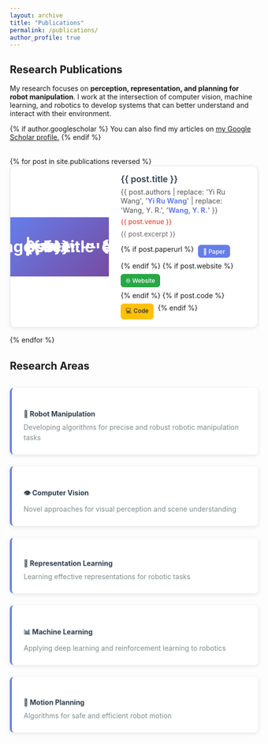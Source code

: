 ```yaml
---
layout: archive
title: "Publications"
permalink: /publications/
author_profile: true
---
```


## Research Publications

My research focuses on **perception, representation, and planning for robot manipulation**. I work at the intersection of computer vision, machine learning, and robotics to develop systems that can better understand and interact with their environment.

{% if author.googlescholar %}
  You can also find my articles on <u><a href="{{author.googlescholar}}">my Google Scholar profile</a>.</u>
{% endif %}

<style>
.publications-list {
  margin: 2rem 0;
}

.publication-item {
  background: white;
  border-radius: 12px;
  box-shadow: 0 2px 8px rgba(0,0,0,0.08);
  overflow: hidden;
  transition: transform 0.2s ease, box-shadow 0.2s ease;
  border: 1px solid #e1e5e9;
  margin-bottom: 1rem;
}

.publication-item:hover {
  transform: translateY(-2px);
  box-shadow: 0 4px 16px rgba(0,0,0,0.12);
}

.publication-header {
  display: flex;
  align-items: center;
  min-height: 100px;
  gap: 0;
}

.publication-thumbnail {
  width: 200px;
  height: 120px;
  background: linear-gradient(135deg, #667eea 0%, #764ba2 100%);
  display: flex;
  align-items: center;
  justify-content: center;
  color: white;
  font-size: 2rem;
  font-weight: bold;
  position: relative;
  flex-shrink: 0;
  overflow: hidden;
  line-height: 0;
  margin-top: 0;
}

.publication-thumbnail img {
  max-width: 100%;
  max-height: 100%;
  width: auto;
  height: auto;
  object-fit: contain;
  display: block;
  margin: auto;
}

.publication-image {
  transition: transform 0.3s ease;
}

.publication-thumbnail:hover .publication-image {
  transform: scale(1.05);
}

.publication-initial {
  position: absolute;
  top: 50%;
  left: 50%;
  transform: translate(-50%, -50%);
  color: white;
  font-size: 2rem;
  font-weight: bold;
}

.publication-content {
  flex: 1;
  padding: 1rem 1.5rem 1rem 1.5rem;
  display: flex;
  flex-direction: column;
  justify-content: flex-start;
}

.publication-title {
  font-size: 1.1rem;
  font-weight: 600;
  color: #2c3e50;
  margin: 0 0 0.3rem 0;
  line-height: 1.3;
}

.publication-authors {
  font-size: 0.9rem;
  color: #555;
  margin-bottom: 0.3rem;
  line-height: 1.3;
}

.publication-authors strong {
  color: #667eea;
  font-weight: 700;
}

.publication-venue {
  font-size: 0.85rem;
  color: #e74c3c;
  font-weight: 500;
  margin-bottom: 0.5rem;
}

.publication-excerpt {
  font-size: 0.85rem;
  color: #666;
  line-height: 1.4;
  margin-bottom: 0.75rem;
  flex: 1;
}

.publication-links {
  display: flex;
  gap: 0.5rem;
  flex-wrap: wrap;
  margin-top: auto;
}

.publication-link {
  display: inline-flex;
  align-items: center;
  gap: 0.25rem;
  padding: 0.3rem 0.6rem;
  background: #f8f9fa;
  border: 1px solid #e9ecef;
  border-radius: 6px;
  text-decoration: none;
  color: #495057;
  font-size: 0.75rem;
  font-weight: 500;
  transition: all 0.2s ease;
}

.publication-link:hover {
  background: #e9ecef;
  color: #212529;
  text-decoration: none;
}

.publication-link.primary {
  background: #667eea;
  color: white;
  border-color: #667eea;
}

.publication-link.primary:hover {
  background: #5a6fd8;
  color: white;
}

.publication-link.secondary {
  background: #28a745;
  color: white;
  border-color: #28a745;
}

.publication-link.secondary:hover {
  background: #218838;
  color: white;
}

.publication-link.tertiary {
  background: #ffc107;
  color: #212529;
  border-color: #ffc107;
}

.publication-link.tertiary:hover {
  background: #e0a800;
  color: #212529;
}

.research-areas {
  display: grid;
  grid-template-columns: repeat(auto-fit, minmax(250px, 1fr));
  gap: 1.5rem;
  margin: 2rem 0;
}

.research-card {
  background: white;
  padding: 1.5rem;
  border-radius: 8px;
  border-left: 4px solid #667eea;
  box-shadow: 0 2px 8px rgba(0,0,0,0.1);
}

.research-card h4 {
  color: #2c3e50;
  margin-bottom: 0.5rem;
}

.research-card p {
  color: #7f8c8d;
  margin: 0;
  line-height: 1.5;
}

@media (max-width: 768px) {
  .publication-header {
    flex-direction: column;
  }
  
  .publication-thumbnail {
    width: 100%;
    height: 120px;
  }
  
  .publication-thumbnail::before {
    font-size: 1.5rem;
  }
}
</style>

<div class="publications-list">
{% for post in site.publications reversed %}
  <div class="publication-item">
    <div class="publication-header">
      <div class="publication-thumbnail">
        {% if post.image %}
          <img src="{{ site.baseurl }}/images/{{ post.image }}" alt="{{ post.title }}" class="publication-image">
        {% else %}
          <div class="publication-initial">{{ post.title | slice: 0, 1 }}</div>
        {% endif %}
      </div>
      <div class="publication-content">
        <div>
          <h3 class="publication-title">{{ post.title }}</h3>
          <div class="publication-authors">{{ post.authors | replace: 'Yi Ru Wang', '<strong>Yi Ru Wang</strong>' | replace: 'Wang, Y. R.', '<strong>Wang, Y. R.</strong>' }}</div>
          <div class="publication-venue">{{ post.venue }}</div>
          <div class="publication-excerpt">{{ post.excerpt }}</div>
        </div>
        <div class="publication-links">
          {% if post.paperurl %}
          <a href="{{ post.paperurl }}" class="publication-link primary" target="_blank">
            📄 Paper
          </a>
          {% endif %}
          {% if post.website %}
          <a href="{{ post.website }}" class="publication-link secondary" target="_blank">
            🌐 Website
          </a>
          {% endif %}
          {% if post.code %}
          <a href="{{ post.code }}" class="publication-link tertiary" target="_blank">
            💻 Code
          </a>
          {% endif %}
        </div>
      </div>
    </div>
  </div>
{% endfor %}
</div>

## Research Areas

<div class="research-areas">
  <div class="research-card">
    <h4>🤖 Robot Manipulation</h4>
    <p>Developing algorithms for precise and robust robotic manipulation tasks</p>
  </div>
  <div class="research-card">
    <h4>👁️ Computer Vision</h4>
    <p>Novel approaches for visual perception and scene understanding</p>
  </div>
  <div class="research-card">
    <h4>🧠 Representation Learning</h4>
    <p>Learning effective representations for robotic tasks</p>
  </div>
  <div class="research-card">
    <h4>📊 Machine Learning</h4>
    <p>Applying deep learning and reinforcement learning to robotics</p>
  </div>
  <div class="research-card">
    <h4>🎯 Motion Planning</h4>
    <p>Algorithms for safe and efficient robot motion</p>
  </div>
</div>
